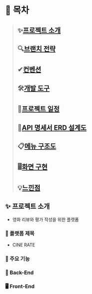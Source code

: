 # 🔖 목차

> ## ✨[프로젝트 소개](#-프로젝트-소개)
>
> ## 🔍[브랜치 전략](#-브랜치-전략)
>
> ## ✔[컨벤션](#-컨벤션)
>
> ## 🛠[개발 도구](#-개발-도구)
>
> ## 📆[프로젝트 일정](#-프로젝트-일정)
>
> ## 📄[API 명세서 ERD 설계도](#-API-명세서-ERD-설계도)
>
> ## 📋[메뉴 구조도](#-메뉴-구조도)
>
> ## 🖥[화면 구현](#-화면-구현)
>
> ## 💡[느낀점](#-느낀점)

## ✨ 프로젝트 소개
- 영화 리뷰와 평가 작성을 위한 플랫폼

### 🌟 플랫폼 제목
- CINE RATE

### 🔎 주요 기능

### 🔧 Back-End

### 🖥 Front-End


